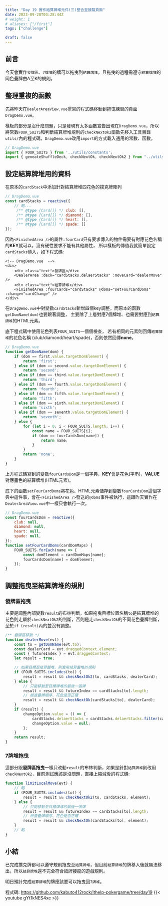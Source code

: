 ```yaml
---
title: "Day 19 實作結算牌堆元件(三)整合至接龍頁面"
date: 2023-09-28T03:28:44Z
# weight: 1
# aliases: ["/first"]
tags: ["challenge"]

draft: false
---
```

## 前言
今天會實作`發牌區`、`7牌堆`的牌可以拖曳到`結算牌堆`，且拖曳的過程需遵守`結算牌堆`的同色疊牌由A至K的規則。

## 整理重複的函數
先將昨天在`DealerAreaView.vue`撰寫的程式碼移動到拖曳練習的頁面`DragDemo.vue`。

樣板的部分是沒什麼問題，只是發現有太多函數宣告出現在`DragDemo.vue`，所以將常數`FOUR_SUITS`和判斷結算牌堆規則的`checkNextOk2`函數先移入工具目錄`utils/`內的程式碼，`DragDemo.vue`改用`import`的方式載入通用的常數、函數。
```js
// DragDemo.vue
import { FOUR_SUITS } from '../utils/constants';
import { geneateShuffleDeck, checkNextOk, checkNextOk2 } from "../utils/poker-helper";
```
## 設定結算牌堆用的資料
在原本的`cardStack`中添加針對結算牌堆四花色的撲克牌陣列
```js
// DragDemo.vue
const cardStacks = reactive({
    // 略...
     /** @type {Card[]} */ club: [],
     /** @type {Card[]} */ diamond: [],
     /** @type {Card[]} */ heart: [],
     /** @type {Card[]} */ spade: []
});
```
因為`<FinishedArea />`的屬性`:fourCard`只有要求傳入的物件需要有對應花色名稱的**KEY**就可以，沒有硬性要求不能有其他屬性，
所以樣板的傳值我就簡單設定`cardStacks`傳入，如下程式碼:
```vue
<!-- DragDemo.vue  -->
<div>
    <div class="text">發牌區</div>
    <DealerArea :deck="cardStacks.delaerStacks" :moveCard="dealerMove" />
    <div class="text">結算牌堆</div>
    <FinishedArea :fourCards="cardStacks" @doms="setFourCardDoms" :change="cardChange" />
</div>
```

在`DragDemo.vue`中對變數`cardStacks`新增四個key調整，而原本的函數`getDomName(dom)`也要跟著調整，
主要除了上層對應7個牌堆、也需要對應到`結算牌堆`的HTML元素。

底下程式碼中使用花色列表`FOUR_SUITS`一個個檢查，
若有相同的元素則回傳`結算牌堆`的花色名稱 (club/diamond/heart/spade)，否則依然回傳**none**。
```js
// DragDemo.vue
function getDomName(dom) {
    if (dom == first.value.targetDomElement) {
        return 'first';
    } else if (dom == second.value.targetDomElement) {
        return 'second';
    } else if (dom == third.value.targetDomElement) {
        return 'third';
    } else if (dom == fourth.value.targetDomElement) {
        return 'fourth';
    } else if (dom == fifth.value.targetDomElement) {
        return 'fifth';
    } else if (dom == sixth.value.targetDomElement) {
        return 'sixth';
    } else if (dom == seventh.value.targetDomElement) {
        return 'seventh';
    } else {
        for (let i = 0; i < FOUR_SUITS.length; i++) {
            const name = FOUR_SUITS[i];
            if (dom == fourCardsDom[name]) {
                return name;
            }
        }
        return 'none';
    }
}
```

上方程式碼寫到的變數`fourCardsDom`是一個字典，**KEY**會是花色(字串)，**VALUE**對應畫色的結算牌堆(HTML元素)。

底下的函數`setFourCardDoms`將花色、HTML元素儲存到變數`fourCardsDom`這個字典中這件事，會在`<FinishedArea />`發送的`@doms`事件被執行，這跟昨天實作在`DealerAreaView.vue`中一樣只會執行一次。
```js
// DragDemo.vue
const fourCardsDom = reactive({
    club: null,
    diamond: null,
    heart: null,
    spade: null,
});
function setFourCardDoms(cardDomMaps) {
    FOUR_SUITS.forEach(name => {
        const domElement = cardDomMaps[name];
        fourCardsDom[name] = domElement;
    });
}
```

## 調整拖曳至結算牌堆的規則
### 發牌區拖曳
主要是調整內部變數`result`的布林判斷，如果拖曳目標位置名稱`to`是結算牌堆的花色則走屬於`checkNextOk2`的判斷，否則是走`checkNextOk`的不同花色疊牌判斷，至於`if (result)`內的並沒有調整。
```js
/** 發牌區移動 */
function dealerMove(evt) {
    const to = getDomName(evt.to);
    const dealerCard = evt.draggedContext.element;
    const { futureIndex } = evt.draggedContext;
    let result = true;

    // 如果目標是結算盤堆，則套用結算盤堆的規則
    if (FOUR_SUITS.includes(to)) {
        result = result && checkNextOk2(to, cardStacks, dealerCard);
    } else {
        // 只能移動至目標牌堆的最後一張牌
        result = result && futureIndex == cardStacks[to].length;
        // 檢查疊牌順序、花色是否正確
        result = result && checkNextOk(cardStacks[to], dealerCard);
    }
    if (result) {
        changeOption.value = () => {
            cardStacks.delaerStacks = cardStacks.delaerStacks.filter(card => card.value !== dealerCard.value);
            changeOption.value = null;
        };
    }
    return result;
}
```

### 7牌堆拖曳
這部分跟**發牌區拖曳**一樣只改動`result`的布林判斷，如果是針對`結算牌堆`則改用`checkNextOk2`，目前測試應該是沒問題，直接上縮減後的程式碼:
```js
function limitLocalMove(evt) {
    // 略
    if (FOUR_SUITS.includes(to)) {
        result = result && checkNextOk2(to, cardStacks, element);
    } else {
        // 只能移動至目標牌堆的最後一張牌
        result = result && futureIndex == cardStacks[to].length;
        // 檢查疊牌順序、花色是否正確
        result = result && checkNextOk(cardStacks[to], element);
    }
    // 略
}
```

## 小結
已完成撲克牌都可以遵守規則拖曳至`結算牌堆`，但目前`結算牌堆`的牌移入後就無法移出，所以`結算牌堆`還不完全符合紙牌接龍的遊戲規則。

明日預計完成`結算牌堆`的牌應該要可以拖曳回`7牌堆`。

程式碼: https://github.com/kabuto412rock/ithelp-pokergame/tree/day19
{{< youtube gYt1kNES4xc >}}